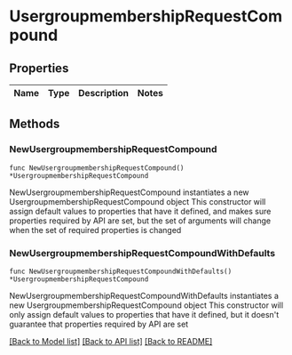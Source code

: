 # UsergroupmembershipRequestCompound

## Properties

Name | Type | Description | Notes
------------ | ------------- | ------------- | -------------

## Methods

### NewUsergroupmembershipRequestCompound

`func NewUsergroupmembershipRequestCompound() *UsergroupmembershipRequestCompound`

NewUsergroupmembershipRequestCompound instantiates a new UsergroupmembershipRequestCompound object
This constructor will assign default values to properties that have it defined,
and makes sure properties required by API are set, but the set of arguments
will change when the set of required properties is changed

### NewUsergroupmembershipRequestCompoundWithDefaults

`func NewUsergroupmembershipRequestCompoundWithDefaults() *UsergroupmembershipRequestCompound`

NewUsergroupmembershipRequestCompoundWithDefaults instantiates a new UsergroupmembershipRequestCompound object
This constructor will only assign default values to properties that have it defined,
but it doesn't guarantee that properties required by API are set


[[Back to Model list]](../README.md#documentation-for-models) [[Back to API list]](../README.md#documentation-for-api-endpoints) [[Back to README]](../README.md)


